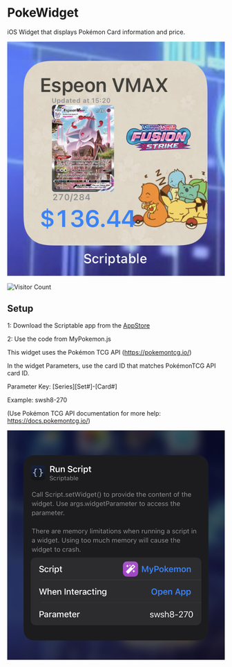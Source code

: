 # PokeWidget
iOS Widget that displays Pokémon Card information and price.

![0341673E-483B-4219-8469-FB04EDDCA368](0341673E-483B-4219-8469-FB04EDDCA368.jpeg)


![Visitor Count](https://profile-counter.glitch.me/RealNickonator/count.svg)

## Setup

1: Download the Scriptable app from the [AppStore](https://apps.apple.com/us/app/scriptable/id1405459188)

2: Use the code from MyPokemon.js 





This widget uses the Pokémon TCG API (https://pokemontcg.io/)

In the widget Parameters, use the card ID that matches PokémonTCG API card ID.

Parameter Key: [Series][Set#]-[Card#]

Example: swsh8-270

(Use Pokémon TCG API documentation for more help: https://docs.pokemontcg.io/)

![DE2AC66E-63F8-466B-AFB6-712454E90570](DE2AC66E-63F8-466B-AFB6-712454E90570.jpeg)
